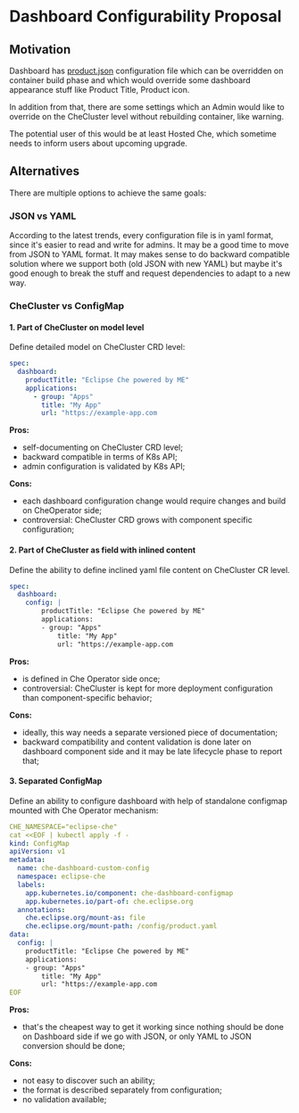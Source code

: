 # Dashboard Configurability Proposal

## Motivation

Dashboard has [product.json](https://github.com/eclipse-che/che-dashboard#branding) configuration file which can be overridden on container build phase and which would override some dashboard appearance stuff like Product Title, Product icon.

In addition from that, there are some settings which an Admin would like to override on the CheCluster level without rebuilding container, like warning.

The potential user of this would be at least Hosted Che, which sometime needs to inform users about upcoming upgrade.

## Alternatives

There are multiple options to achieve the same goals:

### JSON vs YAML

According to the latest trends, every configuration file is in yaml format, since it's easier to read and write for admins. It may be a good time to move from JSON to YAML format. It may makes sense to do backward compatible solution where we support both (old JSON with new YAML) but maybe it's good enough to break the stuff and request dependencies to adapt to a new way.

### CheCluster vs ConfigMap

#### 1. Part of CheCluster on model level

Define detailed model on CheCluster CRD level:

```yaml
spec:
  dashboard:
    productTitle: "Eclipse Che powered by ME"
    applications:
      - group: "Apps"
        title: "My App"
        url: "https://example-app.com
```

**Pros:**

- self-documenting on CheCluster CRD level;
- backward compatible in terms of K8s API;
- admin configuration is validated by K8s API;

**Cons:**

- each dashboard configuration change would require changes and build on CheOperator side;
- controversial: CheCluster CRD grows with component specific configuration;

#### 2. Part of CheCluster as field with inlined content

Define the ability to define inclined yaml file content on CheCluster CR level. 

```yaml
spec:
  dashboard:
    config: |
        productTitle: "Eclipse Che powered by ME"
        applications:
        - group: "Apps"
            title: "My App"
            url: "https://example-app.com
```

**Pros:**

- is defined in Che Operator side once;
- controversial: CheCluster is kept for more deployment configuration than component-specific behavior;

**Cons:**

- ideally, this way needs a separate versioned piece of documentation;
- backward compatibility and content validation is done later on dashboard component side and it may be late lifecycle phase to report that;

#### 3. Separated ConfigMap

Define an ability to configure dashboard with help of standalone configmap mounted with Che Operator mechanism:

```yaml
CHE_NAMESPACE="eclipse-che"
cat <<EOF | kubectl apply -f -
kind: ConfigMap
apiVersion: v1
metadata:
  name: che-dashboard-custom-config
  namespace: eclipse-che
  labels:
    app.kubernetes.io/component: che-dashboard-configmap
    app.kubernetes.io/part-of: che.eclipse.org
  annotations:
    che.eclipse.org/mount-as: file
    che.eclipse.org/mount-path: /config/product.yaml
data:
  config: |
    productTitle: "Eclipse Che powered by ME"
    applications:
    - group: "Apps"
        title: "My App"
        url: "https://example-app.com
EOF
```

**Pros:**

- that's the cheapest way to get it working since nothing should be done on Dashboard side if we go with JSON, or only YAML to JSON conversion should be done;

**Cons:**

- not easy to discover such an ability;
- the format is described separately from configuration;
- no validation available;
